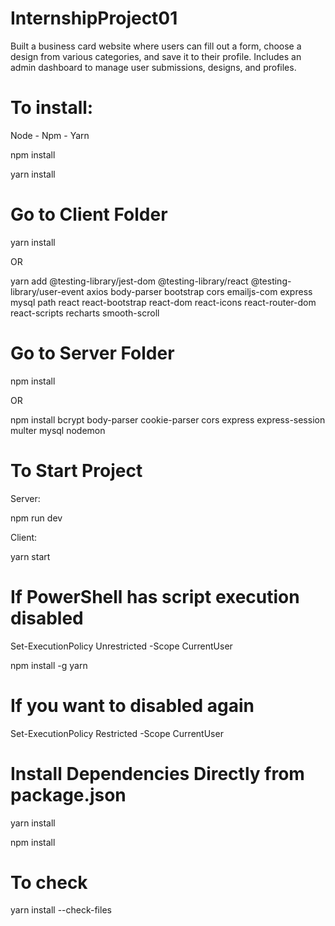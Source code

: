 # InternshipProject01
 Built a business card website where users can fill out a form, choose a design from various categories, and save it to their profile. Includes an admin dashboard to manage user submissions, designs, and profiles.

# To install:
Node - Npm - Yarn

npm install

yarn install
# Go to Client Folder
yarn install

OR

yarn add @testing-library/jest-dom @testing-library/react @testing-library/user-event axios body-parser bootstrap cors emailjs-com express mysql path react react-bootstrap react-dom react-icons react-router-dom react-scripts recharts smooth-scroll
# Go to Server Folder
npm install

OR

npm install bcrypt body-parser cookie-parser cors express express-session multer mysql nodemon
# To Start Project
Server:

npm run dev

Client:

yarn start

# If PowerShell has script execution disabled
Set-ExecutionPolicy Unrestricted -Scope CurrentUser

npm install -g yarn
# If you want to disabled again
Set-ExecutionPolicy Restricted -Scope CurrentUser
# Install Dependencies Directly from package.json
yarn install

npm install
# To check
yarn install --check-files